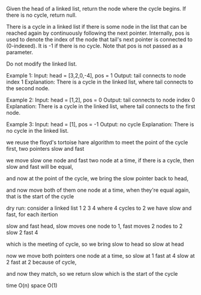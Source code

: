 Given the head of a linked list, return the node where the cycle begins. If there is no cycle, return null.

There is a cycle in a linked list if there is some node in the list that can be reached again by continuously following the next pointer. Internally, pos is used to denote the index of the node that tail's next pointer is connected to (0-indexed). It is -1 if there is no cycle. Note that pos is not passed as a parameter.

Do not modify the linked list.

Example 1:
Input: head = [3,2,0,-4], pos = 1
Output: tail connects to node index 1
Explanation: There is a cycle in the linked list, where tail connects to the second node.

Example 2:
Input: head = [1,2], pos = 0
Output: tail connects to node index 0
Explanation: There is a cycle in the linked list, where tail connects to the first node.

Example 3:
Input: head = [1], pos = -1
Output: no cycle
Explanation: There is no cycle in the linked list.

we reuse the floyd's tortoise hare algorithm to meet the point of the cycle first,
two pointers slow and fast

we move slow one node and fast two node at a time,
if there is a cycle, then slow and fast will be equal,

and now at the point of the cycle,
we bring the slow pointer back to head,

and now move both of them one node at a time,
when they're equal again, that is the start of the cycle

dry run:
consider a linked list 1 2 3 4 where 4 cycles to 2
we have slow and fast,
for each itertion

slow and fast head,
slow moves one node to 1, fast moves 2 nodes to 2
slow 2 fast 4

which is the meeting of cycle,
so we bring slow to head
so slow at head

now we move both pointers one node at a time,
so slow at 1 fast at 4
slow at 2 fast at 2 because of cycle,

and now they match, so we return slow which is the start of the cycle

time O(n)
space O(1)
